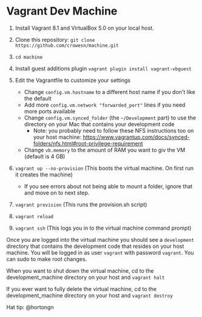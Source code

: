 # Vagrant Dev Machine

1. Install Vagrant 8.1 and VirtualBox 5.0 on your local host.

1. Clone this repository: `git clone https://github.com/crowesn/machine.git`

1. `cd machine`

1. Install guest additions plugin `vagrant plugin install vagrant-vbguest`

1. Edit the Vagrantfile to customize your settings
   * Change `config.vm.hostname` to a different host name if you don't like the default
   * Add more `config.vm.network "forwarded_port"` lines if you need more ports available
   * Change `config.vm.synced_folder` (the `~/Development` part) to use the directory on your Mac that contains your development code
      * Note: you probably need to follow these NFS instructions too on your host machine: https://www.vagrantup.com/docs/synced-folders/nfs.html#root-privilege-requirement
   * Change `vb.memory` to the amount of RAM you want to giv the VM (default is 4 GB)

1. `vagrant up --no-provision` (This boots the virtual machine.  On first run it creates the machine)
   * If you see errors about not being able to mount a folder, ignore that and move on to next step.

1. `vagrant provision` (This runs the provision.sh script)

1. `vagrant reload`

1. `vagrant ssh` (This logs you in to the virtual machine command prompt)

Once you are logged into the virtual machine you should see a `development` directory that contains the development code that resides on your host machine.  You will be logged in as user `vagrant` with password `vagrant`.  You can sudo to make root changes.

When you want to shut down the virtual machine, cd to the development_machine directory on your host and `vagrant halt`

If you ever want to fully delete the virtual machine, cd to the development_machine directory on your host and `vagrant destroy`

Hat tip: @hortongn

